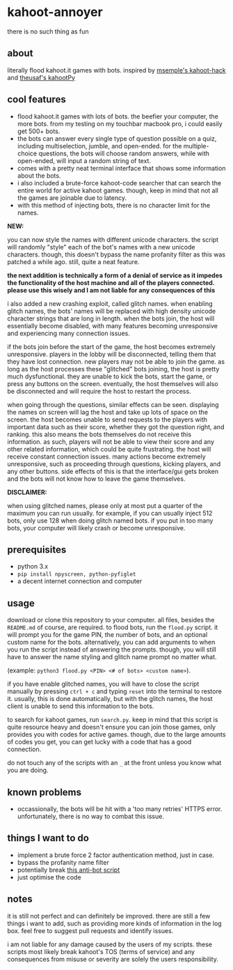 # kahoot-annoyer
there is no such thing as fun
## about
literally flood kahoot.it games with bots.
inspired by [msemple's kahoot-hack](https://github.com/msemple1111/kahoot-hack) and [theusaf's kahootPy](https://github.com/theusaf/KahootPY)

## cool features
- flood kahoot.it games with lots of bots. the beefier your computer, the more bots. from my testing on my touchbar macbook pro, i could easily get 500+ bots.
- the bots can answer every single type of question possible on a quiz, including multiselection, jumble, and open-ended. for the multiple-choice questions, the bots will choose random answers, while with open-ended, will input a random string of text.
- comes with a pretty neat terminal interface that shows some information about the bots.
- i also included a brute-force kahoot-code searcher that can search the entire world for active kahoot games. though, keep in mind that not all the games are joinable due to latency. 
- with this method of injecting bots, there is no character limit for the names.

**NEW:**

you can now style the names with different unicode characters. the script will randomly "style" each of the bot's names with a new unicode characters. though, this doesn't bypass the name profanity filter as this was patched a while ago. still, quite a neat feature.

**the next addition is technically a form of a denial of service as it impedes the functionality of the host machine and all of the players connected. please use this wisely and I am not liable for any consequences of this**

i also added a new crashing exploit, called glitch names. when enabling glitch names, the bots' names will be replaced with high density unicode character strings that are long in length. when the bots join, the host will essentially become disabled, with many features becoming unresponsive and experiencing many connection issues. 

if the bots join before the start of the game, the host becomes extremely unresponsive. players in the lobby will be disconnected, telling them that they have lost connection. new players may not be able to join the game. as long as the host processes these "glitched" bots joining, the host is pretty much dysfunctional. they are unable to kick the bots, start the game, or press any buttons on the screen. eventually, the host themselves will also be disconnected and will require the host to restart the process.

when going through the questions, similar effects can be seen. displaying the names on screen will lag the host and take up lots of space on the screen. the host becomes unable to send requests to the players with important data such as their score, whether they got the question right, and ranking. this also means the bots themselves do not receive this information. as such, players will not be able to view their score and any other related information, which could be quite frustrating. the host will receive constant connection issues. many actions become extremely unresponsive, such as proceeding through questions, kicking players, and any other buttons. side effects of this is that the interface/gui gets broken and the bots will not know how to leave the game themselves.

**DISCLAIMER:**

when using glitched names, please only at most put a quarter of the maximum you can run usually. for example, if you can usually inject 512 bots, only use 128 when doing glitch named bots. if you put in too many bots, your computer will likely crash or become unresponsive. 

## prerequisites
- python 3.x
- `pip install npyscreen, python-pyfiglet`
- a decent internet connection and computer

## usage
download or clone this repository to your computer. all files, besides the `README.md` of course, are required.
to flood bots, run the `flood.py` script. it will prompt you for the game PIN, the number of bots, and an optional custom name for the bots. alternatively, you can add arguments to when you run the script instead of answering the prompts. though, you will still have to answer the name styling and glitch name prompt no matter what.

(example: `python3 flood.py <PIN> <# of bots> <custom name>`).

if you have enable glitched names, you will have to close the script manually by pressing `ctrl + c` and typing `reset` into the terminal to restore it. usually, this is done automatically, but with the glitch names, the host client is unable to send this information to the bots.

to search for kahoot games, run `search.py`. keep in mind that this script is quite resource heavy and doesn't ensure you can join those games, only provides you with codes for active games. though, due to the large amounts of codes you get, you can get lucky with a code that has a good connection.

do not touch any of the scripts with an `_` at the front unless you know what you are doing.

## known problems

- occassionally, the bots will be hit with a 'too many retries' HTTPS error. unfortunately, there is no way to combat this issue. 

## things I want to do
- implement a brute force 2 factor authentication method, just in case.
- bypass the profanity name filter
- potentially break [this anti-bot script](https://github.com/theusaf/kahoot-antibot)
- just optimise the code

## notes
it is still not perfect and can definitely be improved. there are still a few things i want to add, such as providing more kinds of information in the log box.
feel free to suggest pull requests and identify issues.

i am not liable for any damage caused by the users of my scripts. these scripts most likely break kahoot's TOS (terms of service) and any consequences from misuse or severity are solely the users responsibility.

